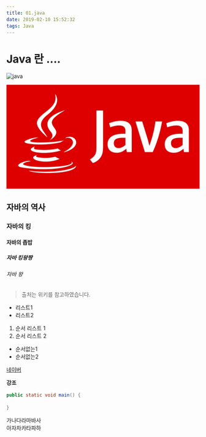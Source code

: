 ```yaml
---
title: 01.java
date: 2019-02-10 15:52:32
tags: Java
---
```


# Java 란 ....


![java](https://nesoy.github.io/assets/logo/Java.jpg)

![java](/images/javaImage.jpeg)

## 자바의 역사
### 자바의 킹
#### 자바의 좁밥
##### 자바 킹왕짱
###### 자바 왕

> 출처는 위키를 참고하였습니다.

- 리스트1
- 리스트2

1. 순서 리스트 1
2. 순서 리스트 2

* 순서없는1
* 순서없는2

[네이버](www.naver.com)

**강조**

```java
public static void main() {

}
```

가나다라마바사<br>아자차카타파하
